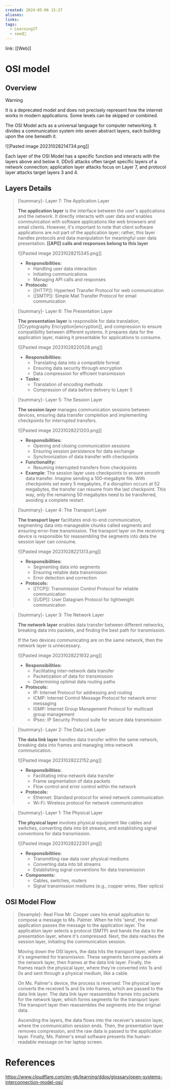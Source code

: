 ```yaml
---
created: 2024-05-06 15:27
aliases: 
links: 
tags:
  - LearningIT
  - seed🌱
---
```

link: [[Web]]

# OSI model

## Overview

> [!warning] 
> It is a deprecated model and does not precisely represent how the internet works in modern applications. Some levels can be skipped or combined.

The OSI Model acts as a universal language for computer networking. It divides a communication system into seven abstract layers, each building upon the one beneath it.

![[Pasted image 20231028214734.png]]

Each layer of the OSI Model has a specific function and interacts with the layers above and below it. DDoS attacks often target specific layers of a network connection; application layer attacks focus on Layer 7, and protocol layer attacks target layers 3 and 4.

## Layers Details

> [!summary]- Layer 7: The Application Layer
> 
> **The application layer** is the interface between the user's applications and the network. It directly interacts with user data and enables communication with software applications like web browsers and email clients. However, it's important to note that client software applications are not part of the application layer; rather, this layer handles protocols and data manipulation for meaningful user data presentation.
> **[[API]] calls and responses belong to this layer**
> 
> ![[Pasted image 20231028215345.png]]
> 
> - **Responsibilities:**
>     - Handling user data interaction
>     - Initiating communications
>     - Managing API calls and responses
> - **Protocols:**
>     - [[HTTP]]: Hypertext Transfer Protocol for web communication
>     - [[SMTP]]: Simple Mail Transfer Protocol for email communication

> [!summary]- Layer 6: The Presentation Layer
> 
> **The presentation layer** is responsible for data translation, [[Cryptography Encryption|encryption]], and compression to ensure compatibility between different systems. It prepares data for the application layer, making it presentable for applications to consume.
> 
> ![[Pasted image 20231028220528.png]]
> 
> - **Responsibilities:**
>     - Translating data into a compatible format
>     - Ensuring data security through encryption
>     - Data compression for efficient transmission
> - **Tasks:**
>     - Translation of encoding methods
>     - Compression of data before delivery to Layer 5

> [!summary]- Layer 5: The Session Layer
> 
> **The session layer** manages communication sessions between devices, ensuring data transfer completion and implementing checkpoints for interrupted transfers.
> 
> ![[Pasted image 20231028221203.png]]
> 
> - **Responsibilities:**
>     - Opening and closing communication sessions
>     - Ensuring session persistence for data exchange
>     - Synchronization of data transfer with checkpoints
> - **Functionality:**
>     - Resuming interrupted transfers from checkpoints
> - **Example**:
> 	  The session layer uses checkpoints to ensure smooth data transfer. Imagine sending a 100-megabyte file. With checkpoints set every 5 megabytes, if a disruption occurs at 52 megabytes, the transfer can resume from the last checkpoint. This way, only the remaining 50 megabytes need to be transferred, avoiding a complete restart.

> [!summary]- Layer 4: The Transport Layer
> 
> **The transport layer** facilitates end-to-end communication, segmenting data into manageable chunks called segments and ensuring error-free transmission.
> The transport layer on the receiving device is responsible for reassembling the segments into data the session layer can consume.
> 
> ![[Pasted image 20231028221313.png]]
> 
> - **Responsibilities:**
>     - Segmenting data into segments
>     - Ensuring reliable data transmission
>     - Error detection and correction
> - **Protocols:**
>     - [[TCP]]: Transmission Control Protocol for reliable communication
>     - [[UDP]]: User Datagram Protocol for lightweight communication

> [!summary]- Layer 3: The Network Layer
> 
> **The network layer** enables data transfer between different networks, breaking data into packets, and finding the best path for transmission.
>
> If the two devices communicating are on the same network, then the network layer is unnecessary.
>
> ![[Pasted image 20231028221932.png]]
> 
> - **Responsibilities:**
>     - Facilitating inter-network data transfer
>     - Packetization of data for transmission
>     - Determining optimal data routing paths
> - **Protocols:**
>     - IP: Internet Protocol for addressing and routing
>     - ICMP: Internet Control Message Protocol for network error messaging
>     - IGMP: Internet Group Management Protocol for multicast group management
>     - IPsec: IP Security Protocol suite for secure data transmission

> [!summary]- Layer 2: The Data Link Layer
> 
> **The data link layer** handles data transfer within the same network, breaking data into frames and managing intra-network communication.
> 
> ![[Pasted image 20231028222152.png]]
> 
> - **Responsibilities:**
>     - Facilitating intra-network data transfer
>     - Frame segmentation of data packets
>     - Flow control and error control within the network
> - **Protocols:**
>     - Ethernet: Standard protocol for wired network communication
>     - Wi-Fi: Wireless protocol for network communication

> [!summary]- Layer 1: The Physical Layer
> 
> **The physical layer** involves physical equipment like cables and switches, converting data into bit streams, and establishing signal conventions for data transmission.
> 
> ![[Pasted image 20231028222301.png]]
> 
> - **Responsibilities:**
>     - Transmitting raw data over physical mediums
>     - Converting data into bit streams
>     - Establishing signal conventions for data transmission
> - **Components:**
>     - Cables, switches, routers
>     - Signal transmission mediums (e.g., copper wires, fiber optics)


## OSI Model Flow

> [!example]- Real Flow
> Mr. Cooper uses his email application to compose a message to Ms. Palmer. When he hits 'send', the email application passes the message to the application layer.
>The application layer selects a protocol (SMTP) and hands the data to the presentation layer, where it's compressed.
>Next, the data reaches the session layer, initiating the communication session.
> 
> Moving down the OSI layers, the data hits the transport layer, where it's segmented for transmission.
> These segments become packets at the network layer, then frames at the data link layer.
> Finally, the frames reach the physical layer, where they're converted into 1s and 0s and sent through a physical medium, like a cable.
> 
> On Ms. Palmer's device, the process is reversed:
> The physical layer converts the received 1s and 0s into frames, which are passed to the data link layer.
> The data link layer reassembles frames into packets for the network layer, which forms segments for the transport layer.
> The transport layer then reassembles the segments into the original data.
> 
> Ascending the layers, the data flows into the receiver's session layer, where the communication session ends.
> Then, the presentation layer removes compression, and the raw data is passed to the application layer.
> Finally, Ms. Palmer's email software presents the human-readable message on her laptop screen.


# References

https://www.cloudflare.com/en-gb/learning/ddos/glossary/open-systems-interconnection-model-osi/


